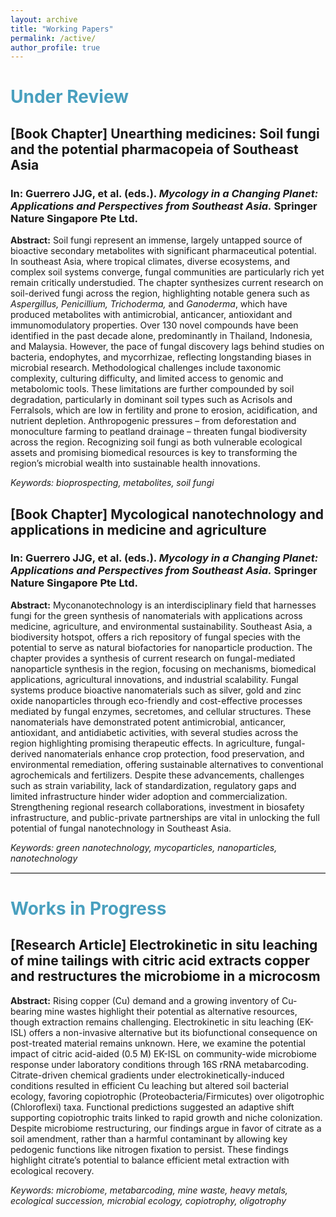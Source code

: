 ```yaml
---
layout: archive
title: "Working Papers"
permalink: /active/
author_profile: true
---
```


<h1 style="color:#49A0BF;">Under Review</h1>

<h2>[Book Chapter] Unearthing medicines: Soil fungi and the potential pharmacopeia of Southeast Asia</h2>
<h3>In: Guerrero JJG, et al. (eds.). <i>Mycology in a Changing Planet: Applications and Perspectives from Southeast Asia.</i> Springer Nature Singapore Pte Ltd.</h3>
<b>Abstract:</b> Soil fungi represent an immense, largely untapped source of bioactive secondary metabolites with significant pharmaceutical potential. In southeast Asia, where tropical climates, diverse ecosystems, and complex soil systems converge, fungal communities are particularly rich yet remain critically understudied. The chapter synthesizes current research on soil-derived fungi across the region, highlighting notable genera such as <i>Aspergillus, Penicillium, Trichoderma,</i> and <i>Ganoderma</i>, which have produced metabolites with antimicrobial, anticancer, antioxidant and immunomodulatory properties. Over 130 novel compounds have been identified in the past decade alone, predominantly in Thailand, Indonesia, and Malaysia. However, the pace of fungal discovery lags behind studies on bacteria, endophytes, and mycorrhizae, reflecting longstanding biases in microbial research. Methodological challenges include taxonomic complexity, culturing difficulty, and limited access to genomic and metabolomic tools. These limitations are further compounded by soil degradation, particularly in dominant soil types such as Acrisols and Ferralsols, which are low in fertility and prone to erosion, acidification, and nutrient depletion. Anthropogenic pressures – from deforestation and monoculture farming to peatland drainage – threaten fungal biodiversity across the region. Recognizing soil fungi as both vulnerable ecological assets and promising biomedical resources is key to transforming the region’s microbial wealth into sustainable health innovations.<br>
 
<i>Keywords: bioprospecting, metabolites, soil fungi</i><br>

<h2>[Book Chapter] Mycological nanotechnology and applications in medicine and agriculture</h2>
<h3>In: Guerrero JJG, et al. (eds.). <i>Mycology in a Changing Planet: Applications and Perspectives from Southeast Asia.</i> Springer Nature Singapore Pte Ltd.</h3>
<b>Abstract:</b> Myconanotechnology is an interdisciplinary field that harnesses fungi for the green synthesis of nanomaterials with applications across medicine, agriculture, and environmental sustainability. Southeast Asia, a biodiversity hotspot, offers a rich repository of fungal species with the potential to serve as natural biofactories for nanoparticle production. The chapter provides a synthesis of current research on fungal-mediated nanoparticle synthesis in the region, focusing on mechanisms, biomedical applications, agricultural innovations, and industrial scalability. Fungal systems produce bioactive nanomaterials such as silver, gold and zinc oxide nanoparticles through eco-friendly and cost-effective processes mediated by fungal enzymes, secretomes, and cellular structures. These nanomaterials have demonstrated potent antimicrobial, anticancer, antioxidant, and antidiabetic activities, with several studies across the region highlighting promising therapeutic effects. In agriculture, fungal-derived nanomaterials enhance crop protection, food preservation, and environmental remediation, offering sustainable alternatives to conventional agrochemicals and fertilizers. Despite these advancements, challenges such as strain variability, lack of standardization, regulatory gaps and limited infrastructure hinder wider adoption and commercialization. Strengthening regional research collaborations, investment in biosafety infrastructure, and public-private partnerships are vital in unlocking the full potential of fungal nanotechnology in Southeast Asia.<br>

<i>Keywords: green nanotechnology, mycoparticles, nanoparticles, nanotechnology</i><br>

<hr class="solid" style="border-top: 1px solid gainsboro">

<h1 style="color:#49A0BF;">Works in Progress</h1>

<h2>[Research Article] Electrokinetic in situ leaching of mine tailings with citric acid extracts copper and restructures the microbiome in a microcosm</h2>

<b>Abstract:</b> Rising copper (Cu) demand and a growing inventory of Cu-bearing mine wastes highlight their potential as alternative resources, though extraction remains challenging. Electrokinetic in situ leaching (EK-ISL) offers a non-invasive alternative but its biofunctional consequence on post-treated material remains unknown. Here, we examine the potential impact of citric acid-aided (0.5 M) EK-ISL on community-wide microbiome response under laboratory conditions through 16S rRNA metabarcoding. Citrate-driven chemical gradients under electrokinetically-induced conditions resulted in efficient Cu leaching but altered soil bacterial ecology, favoring copiotrophic (Proteobacteria/Firmicutes) over oligotrophic (Chloroflexi) taxa. Functional predictions suggested an adaptive shift supporting copiotrophic traits linked to rapid growth and niche colonization. Despite microbiome restructuring, our findings argue in favor of citrate as a soil amendment, rather than a harmful contaminant by allowing key pedogenic functions like nitrogen fixation to persist. These findings highlight citrate’s potential to balance efficient metal extraction with ecological recovery.<br>

<i>Keywords: microbiome, metabarcoding, mine waste, heavy metals, ecological succession, microbial ecology, copiotrophy, oligotrophy</i><br>
